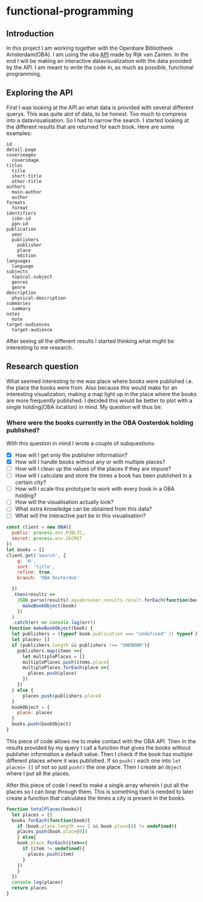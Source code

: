 # functional-programming
## Introduction
In this project I am working together with the Openbare Bibliotheek Amsterdam(OBA). I am using the oba [API](https://github.com/rijkvanzanten/node-oba-api) made by Rijk van Zanten. In the end I will be making an interactive datavisualization with the data provided by the API. I am meant to write the code in, as much as possible, functional programming.
## Exploring the API
First I was looking at the API an what data is provided with several different querys. This was quite alot of data, to be honest. Too much to compress into a datavisualisation. So I had to narrow the search. I started looking at the different results that are returned for each book. Here are some examples:  
```
id
detail-page
coverimages
  coverimage
titles 
  title 
  short-title 
  other-title
authors 
  main-author
  author 
formats 
  format
identifiers
  isbn-id
  ppn-id
publication 
  year
  publishers
    publisher
    place
    edition 
languages
  language
subjects
  topical-subject 
  genres 
  genre 
description 
  physical-description
summaries 
  summary
notes 
  note
target-audiences 
  target-audience
```

After seeing all the different results I started thinking what might be interesting to me research.

## Research question
What seemed interesting to me was place where books were published i.e. the place the books were from. Also because this would make for an interesting visualization, making a map light up in the place where the books are more frequently published. I decided this would be better to plot with a single holding(OBA location) in mind. My question will thus be:
### Where were the books currently in the OBA Oosterdok holding published?
With this question in mind I wrote a couple of subquestions:
- [x] How will I get only the publisher information? 
- [x] How will I handle books without any or with multiple places?
- [ ] How will I clean up the values of the places if they are impure?
- [ ] How will I calculate and store the times a book has been published in a certain city?
- [ ] How will i scale this prototype to work with every book in a OBA holding?
- [ ] How will the visualisation actually look?
- [ ] What extra knowledge can be obtained from this data?
- [ ] What will the interactive part be in this visualisation?
```js
const client = new OBA({
  public: process.env.PUBLIC,
  secret: process.env.SECRET
})
let books = []
client.get('search', {
    q: 'H',
    sort: 'title',
    refine: true,
    branch: 'OBA Oosterdok'

  })
  .then(results =>
    JSON.parse(results).aquabrowser.results.result.forEach(function(book) {
      makeBookObject(book)
    })
  )
  .catch(err => console.log(err))
 function makeBookObject(book) {
  let publishers = (typeof book.publication === "undefined" || typeof book.publication.publishers == undefined ) ? "UNKNOWN" : book.publication.publishers.publisher
  let places= []
  if (publishers.length && publishers !== "UNKNOWN"){
    publishers.map(items =>{
      let multiplePlaces = []
      multiplePlaces.push(items.place)
      multiplePlaces.forEach(place =>{
        places.push(place)
      })
    })
  } else {
      places.push(publishers.place)
  }
  bookObject = {
    place: places
  }
  books.push(bookObject)
}
```
This piece of code allows me to make contact with the OBA API. Then In the results provided by my query I call a function that gives the books without publisher information a default value. Then I check if the book has multiple different places where it was published. If so `push()` each one into `let places= []` of not so just `push()` the one place. Then I create an `Object` where I put all the places.  

After this piece of code I need to make a single array wherein I put all the places so I can loop through them. This is something that is needed to later create a function that calculates the times a city is present in the books.
```js
function totalPlaces(books){
  let places = []
  books.forEach(function(book){
    if (book.place.length === 1 && book.place[0] != undefined){
    places.push(book.place[0])
    } else{
    book.place.forEach(item=>{
      if (item != undefined){
        places.push(item)
      }
    })
    }
  })
  console.log(places)
  return places
}
```

